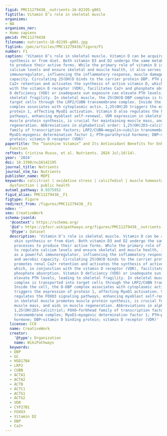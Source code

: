 ```yaml
---
figid: PMC11279438__nutrients-16-02195-g001
figtitle: Vitamin D’s role in skeletal muscle
organisms:
- NA
organisms_ner:
- Homo sapiens
pmcid: PMC11279438
filename: nutrients-16-02195-g001.jpg
figlink: /pmc/articles/PMC11279438/figure/F1
number: F1
caption: 'Vitamin D’s role in skeletal muscle. Vitamin D can be acquired through skin
  synthesis or from diet. Both vitamin D3 and D2 undergo the same metabolic processes
  to produce their active forms. While the primary role of vitamin D is to regulate
  calcium levels and ensure skeletal and muscle health, it also serves as a powerful
  immunoregulator, influencing the inflammatory response, muscle damage, and aerobic
  capacity. Circulating 25(OH)D binds to the carrier protein DBP. PTH promotes renal
  Ca2+ retention and activates the synthesis of active vitamin D, which, in conjunction
  with the vitamin D receptor (VDR), facilitates Ca2+ and phosphate absorption. Vitamin
  D deficiency (VDD) or inadequate sun exposure can elevate PTH levels, leading to
  skeletal fragility. In skeletal muscle, the 25(OH)D-DBP complex is transported into
  target cells through the LRP2/CUBN transmembrane complex. Inside the cell, the D-DBP
  complex associates with cytoplasmic actin. 1,25(OH)2D triggers the expression of
  protein 1, affecting MyoD1 activation. Vitamin D also regulates the FOXO3 signaling
  pathways, enhancing myoblast self-renewal. VDR expression in skeletal muscle promotes
  muscle protein synthesis, is crucial for maintaining muscle mass, and aids in muscle
  regeneration. Abbreviations in alphabetical order: 1,25(OH)2D3—calcitriol; FOXO—forkhead
  family of transcription factors; LRP2/CUBN—megalin–cubilin transmembrane complex;
  MyoD1—myogenic determination factor 1; PTH—parathyroid hormone; DBP—vitamin D binding
  protein; vitamin D receptor (VDR)'
papertitle: The “Sunshine Vitamin” and Its Antioxidant Benefits for Enhancing Muscle
  Function
reftext: Cristina Russo, et al. Nutrients. 2024 Jul;16(14).
year: '2024'
doi: 10.3390/nu16142195
journal_title: Nutrients
journal_nlm_ta: Nutrients
publisher_name: MDPI
keywords: calcitriol | oxidative stress | calcifediol | muscle homeostasis | muscular
  dysfunction | public health
automl_pathway: 0.9375952
figid_alias: PMC11279438__F1
figtype: Figure
redirect_from: /figures/PMC11279438__F1
ndex: ''
seo: CreativeWork
schema-jsonld:
  '@context': https://schema.org/
  '@id': https://pfocr.wikipathways.org/figures/PMC11279438__nutrients-16-02195-g001.html
  '@type': Dataset
  description: 'Vitamin D’s role in skeletal muscle. Vitamin D can be acquired through
    skin synthesis or from diet. Both vitamin D3 and D2 undergo the same metabolic
    processes to produce their active forms. While the primary role of vitamin D is
    to regulate calcium levels and ensure skeletal and muscle health, it also serves
    as a powerful immunoregulator, influencing the inflammatory response, muscle damage,
    and aerobic capacity. Circulating 25(OH)D binds to the carrier protein DBP. PTH
    promotes renal Ca2+ retention and activates the synthesis of active vitamin D,
    which, in conjunction with the vitamin D receptor (VDR), facilitates Ca2+ and
    phosphate absorption. Vitamin D deficiency (VDD) or inadequate sun exposure can
    elevate PTH levels, leading to skeletal fragility. In skeletal muscle, the 25(OH)D-DBP
    complex is transported into target cells through the LRP2/CUBN transmembrane complex.
    Inside the cell, the D-DBP complex associates with cytoplasmic actin. 1,25(OH)2D
    triggers the expression of protein 1, affecting MyoD1 activation. Vitamin D also
    regulates the FOXO3 signaling pathways, enhancing myoblast self-renewal. VDR expression
    in skeletal muscle promotes muscle protein synthesis, is crucial for maintaining
    muscle mass, and aids in muscle regeneration. Abbreviations in alphabetical order:
    1,25(OH)2D3—calcitriol; FOXO—forkhead family of transcription factors; LRP2/CUBN—megalin–cubilin
    transmembrane complex; MyoD1—myogenic determination factor 1; PTH—parathyroid
    hormone; DBP—vitamin D binding protein; vitamin D receptor (VDR)'
  license: CC0
  name: CreativeWork
  creator:
    '@type': Organization
    name: WikiPathways
  keywords:
  - DBP
  - GC
  - HSD17B4
  - LRP2
  - CUBN
  - ACTA1
  - ACTA2
  - ACTB
  - ACTC1
  - ACTG1
  - ACTG2
  - VDR
  - CYP27B1
  - FOXO3
  - Vitamin D2
  - DBP
  - Ca2+
---
```

